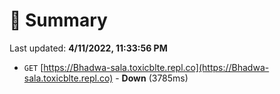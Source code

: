 # 📖 Summary
Last updated: **4/11/2022, 11:33:56 PM**

- `GET` [https://Bhadwa-sala.toxicblte.repl.co](https://Bhadwa-sala.toxicblte.repl.co) - **Down** (3785ms)
